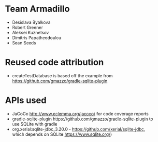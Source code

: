 # Team Armadillo
- Desislava Byalkova
- Robert Greener
- Aleksei Kuznetsov
- Dimitris Papatheodoulou
- Sean Seeds

# Reused code attribution
- createTestDatabase is based off the example from https://github.com/gmazzo/gradle-sqlite-plugin

# APIs used
- JaCoCo http://www.eclemma.org/jacoco/ for code coverage reports
- gradle-sqlite-plugin https://github.com/gmazzo/gradle-sqlite-plugin to use SQLite with gradle
- org.xerial:sqlite-jdbc_3.20.0 - https://github.com/xerial/sqlite-jdbc, which depends on SQLite https://www.sqlite.org/)
